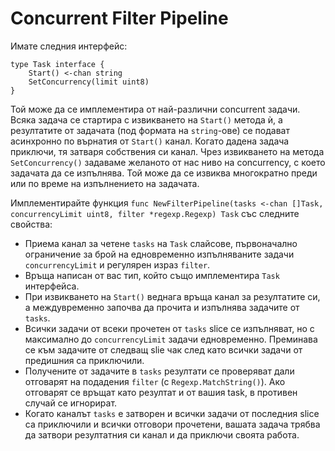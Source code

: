 # Concurrent Filter Pipeline

Имате следния интерфейс:

```
type Task interface {
	Start() <-chan string
	SetConcurrency(limit uint8)
}
```

Той може да се имплементира от най-различни concurrent задачи. Всяка задача се стартира с извикването на `Start()` метода ѝ, а резултатите от задачата (под формата на `string`-ове) се подават асинхронно по върнатия от `Start()` канал. Когато дадена задача приключи, тя затваря собствения си канал. Чрез извикването на метода `SetConcurrency()` задаваме желаното от нас ниво на concurrency, с което задачата да се изпълнява. Той може да се извиква многократно преди или по време на изпълнението на задачата.


Имплементирайте функция `func NewFilterPipeline(tasks <-chan []Task, concurrencyLimit uint8, filter *regexp.Regexp) Task` със следните свойства:

* Приема канал за четене `tasks` на `Task` слайсове, първоначално ограничение за брой на едновременно изпълняваните задачи `concurrencyLimit` и регулярен израз `filter`.
* Връща написан от вас тип, който също имплементира `Task` интерфейса.
* При извикването на `Start()` веднага връща канал за резултатите си, а междувременно започва да прочита и изпълнява задачите от `tasks`.
* Всички задачи от всеки прочетен от `tasks` slice се изпълняват, но с максимално до `concurrencyLimit` задачи едновременно. Преминава се към задачите от следващ slie чак след като всички задачи от предишния са приключили.
* Получените от задачите в `tasks` резултати се проверяват дали отговарят на подадения `filter` (с `Regexp.MatchString()`). Ако отговарят се връщат като резултат и от вашия task, в противен случай се игнорират.
* Когато каналът `tasks` е затворен и всички задачи от последния slice са приключили и всички отговори прочетени, вашата задача трябва да затвори резултатния си канал и да приключи своята работа.

